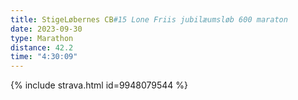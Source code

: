 ```yaml
---
title: StigeLøbernes CB#15 Lone Friis jubilæumsløb 600 maraton
date: 2023-09-30
type: Marathon
distance: 42.2
time: "4:30:09"
---
```

{% include strava.html id=9948079544 %}